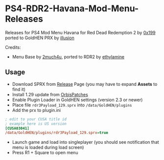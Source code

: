# PS4-RDR2-Havana-Mod-Menu-Releases

Releases for PS4 Mod Menu Havana for Red Dead Redemption 2 by [0x199](https://github.com/0x199) ported to GoldHEN PRX by [illusion](https://github.com/illusion0001)

Credits:
- Menu Base by [2much4u](https://github.com/2much4u), ported to RDR2 by [ethylamine](https://github.com/ethylamine/PS4-RDR-2-Menu-Base)

## Usage

- Download SPRX from [Release](https://github.com/illusion0001/PS4-RDR2-Havana-Mod-Menu-Releases/releases/latest) Page (you may have to expand **Assets** to find it)
- Install 1.29 update from [OrbisPatches](https://orbispatches.com/search?q=red%20dead%20redemption%202&p=1)
- Enable Plugin Loader in GoldHEN settings (version 2.3 or newer)
- Place file `rdr3Payload_129.sprx` into `/data/GoldHEN/plugins`
- Add the prx to plugin.ini

```ini
; edit to your CUSA title id
; example here is US version
[CUSA03041]
/data/GoldHEN/plugins/rdr3Payload_129.sprx=true
```

- Launch game and load into singleplayer (you should see notification that menu is loaded during load screen)
- Press R1 + Square to open menu
